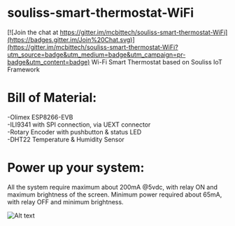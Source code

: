 # souliss-smart-thermostat-WiFi

[![Join the chat at https://gitter.im/mcbittech/souliss-smart-thermostat-WiFi](https://badges.gitter.im/Join%20Chat.svg)](https://gitter.im/mcbittech/souliss-smart-thermostat-WiFi?utm_source=badge&utm_medium=badge&utm_campaign=pr-badge&utm_content=badge)
Wi-Fi Smart Thermostat based on Souliss IoT Framework
# Bill of Material:
-Olimex ESP8266-EVB  
-ILI9341 with SPI connection, via UEXT connector  
-Rotary Encoder with pushbutton & status LED  
-DHT22 Temperature & Humidity Sensor  

# Power up your system:
All the system require maximum about 200mA @5vdc, with relay ON and maximum brightness of the screen. 
Minimum power required about 65mA, with relay OFF and minimum brightness.


![Alt text](https://drive.google.com/open?id=0B1z0N6YThSIrdjhFRjROUWlSYkxUNmFSQk4zQWh5N0NUeWc4?raw=true "Chrono")
